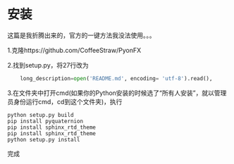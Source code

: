 # 安装

这篇是我折腾出来的，官方的一键方法我没法使用。。。

1.克隆https://github.com/CoffeeStraw/PyonFX

2.找到setup.py，将27行改为

```python
    long_description=open('README.md', encoding= 'utf-8').read(),
```
3.在文件夹中打开cmd(如果你的Python安装的时候选了“所有人安装”，就以管理员身份运行cmd，cd到这个文件夹)，执行

```
python setup.py build
pip install pyquaternion
pip install sphinx_rtd_theme
pip install sphinx_rtd_theme
python setup.py install
```
完成
